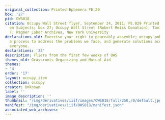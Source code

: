 ```yaml
---
original_collection: Printed Ephemera PE.29
box: '27'
pid: OWS018
citation: Occupy Wall Street flyer, September 24, 2011; PE.029 Printed Ephemera Collection
  on Subjects; box 27; Occupy Wall Street (Robert Reiss Donation); Tamiment Library/Robert
  F. Wagner Labor Archives, New York University
declarations_old: Exercise your right to peaceably assemble; occupy public space;  create
  a process to address the problems we face, and generate solutions accessible to
  everyone.
declarations: '23'
description: Fliers from the first few weeks of OWS
themes_old: Grassroots Organizing and Mutual Aid
themes:
- '4'
order: '17'
layout: occupy_item
collection: occupy
creator: Unknown
label: ''
image_description: ''
thumbnail: "/img/derivatives/iiif/images/OWS018/full/250,/0/default.jpg"
manifest: "/img/derivatives/iiif/OWS018/manifest.json"
associated_web_archives: ''
---
```


